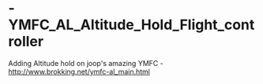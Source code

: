 # -YMFC_AL_Altitude_Hold_Flight_controller
Adding Altitude hold on joop's amazing YMFC - http://www.brokking.net/ymfc-al_main.html
